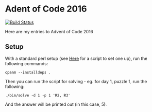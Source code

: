 # Adent of Code 2016

[![Build Status](https://travis-ci.org/TBSliver/Advent-Of-Code-2016.svg?branch=master)](https://travis-ci.org/TBSliver/Advent-Of-Code-2016)

Here are my entries to Advent of Code 2016

## Setup

With a standard perl setup (see [Here](https://paste.tbsliver.me/cpanm) for a script to set one up), run the following commands:

```
cpanm --installdeps .
```

Then you can run the script for solving - eg. for day 1, puzzle 1, run the following:

```
./bin/solve -d 1 -p 1 'R2, R3'
```

And the answer will be printed out (in this case, 5).
